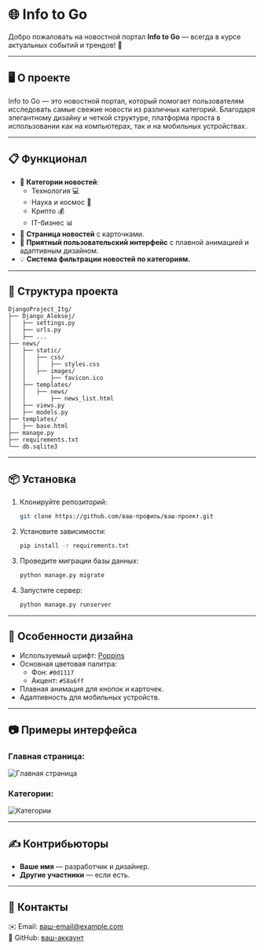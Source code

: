 # 🌐 **Info to Go** 
Добро пожаловать на новостной портал **Info to Go** — всегда в курсе актуальных событий и трендов! 🎉

---

## 🖥️ **О проекте**
Info to Go — это новостной портал, который помогает пользователям исследовать самые свежие новости из различных категорий. Благодаря элегантному дизайну и четкой структуре, платформа проста в использовании как на компьютерах, так и на мобильных устройствах. 

---

## 📋 **Функционал**
- 🎯 **Категории новостей**: 
  - Технология 💻
  - Наука и космос 🚀
  - Крипто 💰
  - IT-бизнес 📊
- 📰 **Страница новостей** с карточками.
- 🌟 **Приятный пользовательский интерфейс** с плавной анимацией и адаптивным дизайном.
- 💡 **Система фильтрации новостей по категориям.**

---

## 📂 **Структура проекта**
```plaintext
DjangoProject_Itg/
├── Django_Aleksej/
│   ├── settings.py
│   ├── urls.py
│   ├── ...
├── news/
│   ├── static/
│   │   ├── css/
│   │   │   ├── styles.css
│   │   ├── images/
│   │       ├── favicon.ico
│   ├── templates/
│   │   ├── news/
│   │       ├── news_list.html
│   ├── views.py
│   ├── models.py
├── templates/
│   ├── base.html
├── manage.py
├── requirements.txt
└── db.sqlite3
```

---

## 📦 **Установка**
1. Клонируйте репозиторий:
   ```bash
   git clone https://github.com/ваш-профиль/ваш-проект.git
   ```
2. Установите зависимости:
   ```bash
   pip install -r requirements.txt
   ```
3. Проведите миграции базы данных:
   ```bash
   python manage.py migrate
   ```
4. Запустите сервер:
   ```bash
   python manage.py runserver
   ```

---

## 🎨 **Особенности дизайна**
- Используемый шрифт: [Poppins](https://fonts.google.com/specimen/Poppins)
- Основная цветовая палитра:
  - Фон: `#0d1117`
  - Акцент: `#58a6ff`
- Плавная анимация для кнопок и карточек.
- Адаптивность для мобильных устройств.

---

## 📷 **Примеры интерфейса**

### Главная страница:
![Главная страница](static/images/screenshot_homepage.png)

### Категории:
![Категории](static/images/screenshot_categories.png)

---

## ✍️ **Контрибьюторы**
- **Ваше имя** — разработчик и дизайнер.
- **Другие участники** — если есть.

---

## 📩 **Контакты**
✉️ Email: [ваш-email@example.com](mailto:ваш-email@example.com)  
🔗 GitHub: [ваш-аккаунт](https://github.com/ваш-аккаунт)
